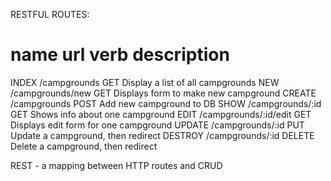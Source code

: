 RESTFUL ROUTES:

name        url                 verb       description
================================================================================
INDEX     /campgrounds           GET      Display a list of all campgrounds
NEW       /campgrounds/new       GET      Displays form to make new campground
CREATE    /campgrounds           POST     Add new campground to DB
SHOW      /campgrounds/:id       GET      Shows info about one campground
EDIT      /campgrounds/:id/edit  GET      Displays edit form for one campground
UPDATE    /campgrounds/:id       PUT      Update a campground, then redirect
DESTROY   /campgrounds/:id      DELETE    Delete a campground, then redirect

REST - a mapping between HTTP routes and CRUD
